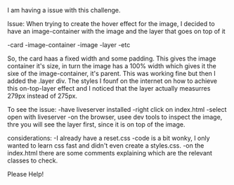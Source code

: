 I am having a issue with this challenge. 

Issue:
When trying to create the hover effect for the image, I decided to have an image-container with the image 
and the layer that goes on top of it

-card
  -image-container
    -image
    -layer
  -etc

So, the card haas a fixed width and some padding. This gives the image container it's size, in turn the image has a 100% width
which gives it the sixe of the image-container, it's parent.
This was working fine but then I added the .layer div. The styles I founf on the internet on how to achieve this on-top-layer effect and
I noticed that the layer actually measurres 279px instead of 275px.

To see the issue:
-have liveserver installed
-right click on index.html
-select open with liveserver
-on the browser, usee dev tools to inspect the image, thre you will see the layer first, since it is on top of the image.

considerations:
-I already have a reset.css
-code is a bit wonky, I only wanted to learn css fast and didn't even create a styles.css.
-on the index.html there are some comments explaining which are the relevant classes to check.

Please Help!
